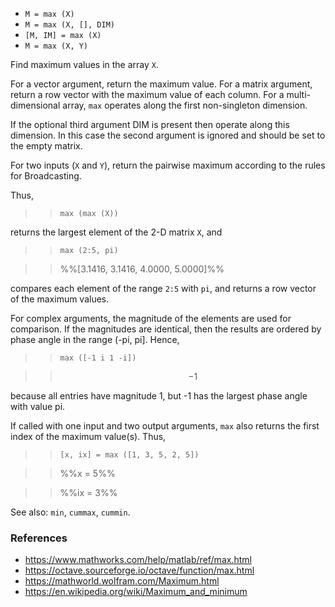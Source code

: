 * `M = max (X)`
* `M = max (X, [], DIM)`
* `[M, IM] = max (X)`
* `M = max (X, Y)`

Find maximum values in the array `X`.

For a vector argument, return the maximum value.  For a matrix
argument, return a row vector with the maximum value of each
column.  For a multi-dimensional array, `max` operates along the
first non-singleton dimension.

If the optional third argument DIM is present then operate along
this dimension.  In this case the second argument is ignored and
should be set to the empty matrix.

For two inputs (`X` and `Y`), return the pairwise maximum according to
the rules for Broadcasting.

Thus,

>> `max (max (X))`

returns the largest element of the 2-D matrix `X`, and

>> `max (2:5, pi)`

>> %%[3.1416,  3.1416,  4.0000,  5.0000]%%

compares each element of the range `2:5` with `pi`, and returns a
row vector of the maximum values.

For complex arguments, the magnitude of the elements are used for
comparison.  If the magnitudes are identical, then the results are
ordered by phase angle in the range (-pi, pi].  Hence,

>> `max ([-1 i 1 -i])`

>> $$-1$$

because all entries have magnitude 1, but -1 has the largest phase
angle with value pi.

If called with one input and two output arguments, `max` also
returns the first index of the maximum value(s).  Thus,

>> `[x, ix] = max ([1, 3, 5, 2, 5])`

>> %%x = 5%%

>> %%ix = 3%%

See also: `min`, `cummax`, `cummin`.

### References

* https://www.mathworks.com/help/matlab/ref/max.html
* https://octave.sourceforge.io/octave/function/max.html
* https://mathworld.wolfram.com/Maximum.html
* https://en.wikipedia.org/wiki/Maximum_and_minimum
